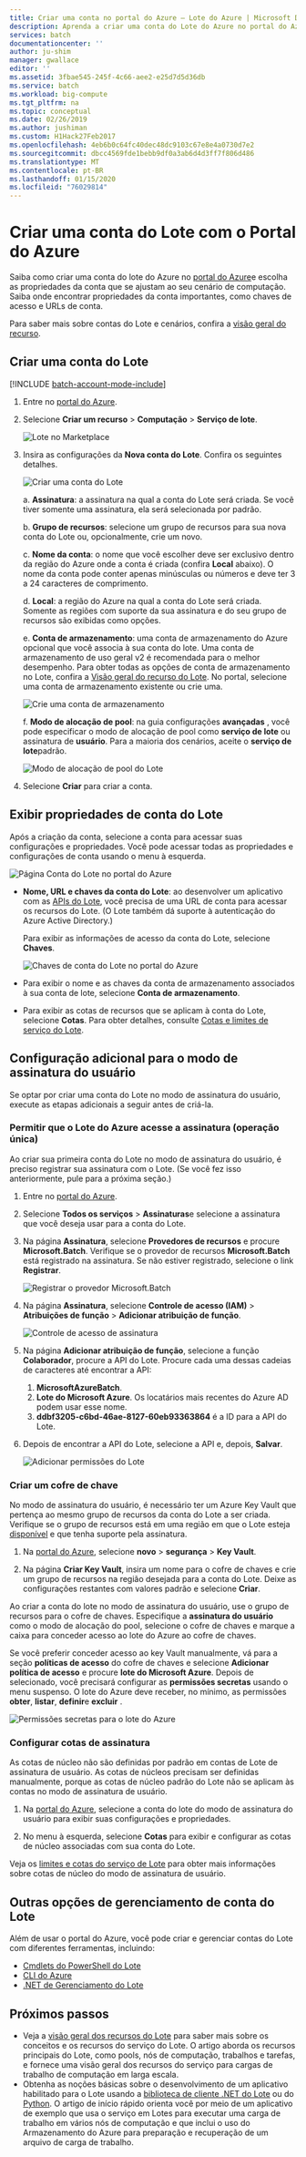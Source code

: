 ```yaml
---
title: Criar uma conta no portal do Azure – Lote do Azure | Microsoft Docs
description: Aprenda a criar uma conta do Lote do Azure no portal do Azure para executar cargas de trabalho paralelas em larga escala na nuvem.
services: batch
documentationcenter: ''
author: ju-shim
manager: gwallace
editor: ''
ms.assetid: 3fbae545-245f-4c66-aee2-e25d7d5d36db
ms.service: batch
ms.workload: big-compute
ms.tgt_pltfrm: na
ms.topic: conceptual
ms.date: 02/26/2019
ms.author: jushiman
ms.custom: H1Hack27Feb2017
ms.openlocfilehash: 4eb6b0c64fc40dec48dc9103c67e8e4a0730d7e2
ms.sourcegitcommit: dbcc4569fde1bebb9df0a3ab6d4d3ff7f806d486
ms.translationtype: MT
ms.contentlocale: pt-BR
ms.lasthandoff: 01/15/2020
ms.locfileid: "76029814"
---
```

# <a name="create-a-batch-account-with-the-azure-portal"></a>Criar uma conta do Lote com o Portal do Azure

Saiba como criar uma conta do lote do Azure no [portal do Azure][azure_portal]e escolha as propriedades da conta que se ajustam ao seu cenário de computação. Saiba onde encontrar propriedades da conta importantes, como chaves de acesso e URLs de conta.

Para saber mais sobre contas do Lote e cenários, confira a [visão geral do recurso](batch-api-basics.md).

## <a name="create-a-batch-account"></a>Criar uma conta do Lote

[!INCLUDE [batch-account-mode-include](../../includes/batch-account-mode-include.md)]

1. Entre no [portal do Azure][azure_portal].

1. Selecione **Criar um recurso** >  **Computação** > **Serviço de lote**.

    ![Lote no Marketplace][marketplace_portal]

1. Insira as configurações da **Nova conta do Lote**. Confira os seguintes detalhes.

    ![Criar uma conta do Lote][account_portal]

    a. **Assinatura**: a assinatura na qual a conta do Lote será criada. Se você tiver somente uma assinatura, ela será selecionada por padrão.

    b. **Grupo de recursos**: selecione um grupo de recursos para sua nova conta do Lote ou, opcionalmente, crie um novo.

    c. **Nome da conta**: o nome que você escolher deve ser exclusivo dentro da região do Azure onde a conta é criada (confira **Local** abaixo). O nome da conta pode conter apenas minúsculas ou números e deve ter 3 a 24 caracteres de comprimento.

    d. **Local**: a região do Azure na qual a conta do Lote será criada. Somente as regiões com suporte da sua assinatura e do seu grupo de recursos são exibidas como opções.

    e. **Conta de armazenamento**: uma conta de armazenamento do Azure opcional que você associa à sua conta do lote. Uma conta de armazenamento de uso geral v2 é recomendada para o melhor desempenho. Para obter todas as opções de conta de armazenamento no Lote, confira a [Visão geral do recurso do Lote](batch-api-basics.md#azure-storage-account). No portal, selecione uma conta de armazenamento existente ou crie uma.

      ![Crie uma conta de armazenamento][storage_account]

    f. **Modo de alocação de pool**: na guia configurações **avançadas** , você pode especificar o modo de alocação de pool como **serviço de lote** ou assinatura de **usuário**. Para a maioria dos cenários, aceite o **serviço de lote**padrão.

      ![Modo de alocação de pool do Lote][pool_allocation]

1. Selecione **Criar** para criar a conta.

## <a name="view-batch-account-properties"></a>Exibir propriedades de conta do Lote

Após a criação da conta, selecione a conta para acessar suas configurações e propriedades. Você pode acessar todas as propriedades e configurações de conta usando o menu à esquerda.

![Página Conta do Lote no portal do Azure][account_blade]

* **Nome, URL e chaves da conta do Lote**: ao desenvolver um aplicativo com as [APIs do Lote](batch-apis-tools.md#azure-accounts-for-batch-development), você precisa de uma URL de conta para acessar os recursos do Lote. (O Lote também dá suporte à autenticação do Azure Active Directory.)

    Para exibir as informações de acesso da conta do Lote, selecione **Chaves**.

    ![Chaves de conta do Lote no portal do Azure][account_keys]

* Para exibir o nome e as chaves da conta de armazenamento associados à sua conta de lote, selecione **Conta de armazenamento**.

* Para exibir as cotas de recursos que se aplicam à conta do Lote, selecione **Cotas**. Para obter detalhes, consulte [Cotas e limites de serviço do Lote](batch-quota-limit.md).

## <a name="additional-configuration-for-user-subscription-mode"></a>Configuração adicional para o modo de assinatura do usuário

Se optar por criar uma conta do Lote no modo de assinatura do usuário, execute as etapas adicionais a seguir antes de criá-la.

### <a name="allow-azure-batch-to-access-the-subscription-one-time-operation"></a>Permitir que o Lote do Azure acesse a assinatura (operação única)

Ao criar sua primeira conta do Lote no modo de assinatura do usuário, é preciso registrar sua assinatura com o Lote. (Se você fez isso anteriormente, pule para a próxima seção.)

1. Entre no [portal do Azure][azure_portal].

1. Selecione **Todos os serviços** > **Assinaturas**e selecione a assinatura que você deseja usar para a conta do Lote.

1. Na página **Assinatura**, selecione **Provedores de recursos** e procure **Microsoft.Batch**. Verifique se o provedor de recursos **Microsoft.Batch** está registrado na assinatura. Se não estiver registrado, selecione o link **Registrar**.

    ![Registrar o provedor Microsoft.Batch][register_provider]

1. Na página **Assinatura**, selecione **Controle de acesso (IAM)**  > **Atribuições de função** > **Adicionar atribuição de função**.

    ![Controle de acesso de assinatura][subscription_access]

1. Na página **Adicionar atribuição de função**, selecione a função **Colaborador**, procure a API do Lote. Procure cada uma dessas cadeias de caracteres até encontrar a API:
    1. **MicrosoftAzureBatch**.
    1. **Lote do Microsoft Azure**. Os locatários mais recentes do Azure AD podem usar esse nome.
    1. **ddbf3205-c6bd-46ae-8127-60eb93363864** é a ID para a API do Lote.

1. Depois de encontrar a API do Lote, selecione a API e, depois, **Salvar**.

    ![Adicionar permissões do Lote][add_permission]

### <a name="create-a-key-vault"></a>Criar um cofre de chave

No modo de assinatura do usuário, é necessário ter um Azure Key Vault que pertença ao mesmo grupo de recursos da conta do Lote a ser criada. Verifique se o grupo de recursos está em uma região em que o Lote esteja [disponível](https://azure.microsoft.com/regions/services/) e que tenha suporte pela assinatura.

1. Na [portal do Azure][azure_portal], selecione **novo** > **segurança** > **Key Vault**.

1. Na página **Criar Key Vault**, insira um nome para o cofre de chaves e crie um grupo de recursos na região desejada para a conta do Lote. Deixe as configurações restantes com valores padrão e selecione **Criar**.

Ao criar a conta do lote no modo de assinatura do usuário, use o grupo de recursos para o cofre de chaves. Especifique a **assinatura do usuário** como o modo de alocação do pool, selecione o cofre de chaves e marque a caixa para conceder acesso ao lote do Azure ao cofre de chaves. 

Se você preferir conceder acesso ao key Vault manualmente, vá para a seção **políticas de acesso** do cofre de chaves e selecione **Adicionar política de acesso** e procure **lote do Microsoft Azure**. Depois de selecionado, você precisará configurar as **permissões secretas** usando o menu suspenso. O lote do Azure deve receber, no mínimo, as permissões **obter**, **listar**, **definir**e **excluir** .

![Permissões secretas para o lote do Azure](./media/batch-account-create-portal/secret-permissions.png)

### <a name="configure-subscription-quotas"></a>Configurar cotas de assinatura

As cotas de núcleo não são definidas por padrão em contas de Lote de assinatura de usuário. As cotas de núcleos precisam ser definidas manualmente, porque as cotas de núcleo padrão do Lote não se aplicam às contas no modo de assinatura de usuário.

1. Na [portal do Azure][azure_portal], selecione a conta do lote do modo de assinatura do usuário para exibir suas configurações e propriedades.

1. No menu à esquerda, selecione **Cotas** para exibir e configurar as cotas de núcleo associadas com sua conta do Lote.

Veja os [limites e cotas do serviço de Lote](batch-quota-limit.md) para obter mais informações sobre cotas de núcleo do modo de assinatura de usuário.

## <a name="other-batch-account-management-options"></a>Outras opções de gerenciamento de conta do Lote

Além de usar o portal do Azure, você pode criar e gerenciar contas do Lote com diferentes ferramentas, incluindo:

* [Cmdlets do PowerShell do Lote](batch-powershell-cmdlets-get-started.md)
* [CLI do Azure](batch-cli-get-started.md)
* [.NET de Gerenciamento do Lote](batch-management-dotnet.md)

## <a name="next-steps"></a>Próximos passos

* Veja a [visão geral dos recursos do Lote](batch-api-basics.md) para saber mais sobre os conceitos e os recursos do serviço do Lote. O artigo aborda os recursos principais do Lote, como pools, nós de computação, trabalhos e tarefas, e fornece uma visão geral dos recursos do serviço para cargas de trabalho de computação em larga escala.
* Obtenha as noções básicas sobre o desenvolvimento de um aplicativo habilitado para o Lote usando a [biblioteca de cliente .NET do Lote](quick-run-dotnet.md) ou do [Python](quick-run-python.md). O artigo de início rápido orienta você por meio de um aplicativo de exemplo que usa o serviço em Lotes para executar uma carga de trabalho em vários nós de computação e que inclui o uso do Armazenamento do Azure para preparação e recuperação de um arquivo de carga de trabalho.

[azure_portal]: https://portal.azure.com
[batch_pricing]: https://azure.microsoft.com/pricing/details/batch/

[marketplace_portal]: ./media/batch-account-create-portal/marketplace-batch.png
[account_blade]: ./media/batch-account-create-portal/batch_blade.png
[account_portal]: ./media/batch-account-create-portal/batch-account-portal.png
[pool_allocation]: ./media/batch-account-create-portal/batch-pool-allocation.png
[account_keys]: ./media/batch-account-create-portal/batch-account-keys.png
[storage_account]: ./media/batch-account-create-portal/storage_account.png
[subscription_access]: ./media/batch-account-create-portal/subscription_iam.png
[add_permission]: ./media/batch-account-create-portal/add_permission.png
[register_provider]: ./media/batch-account-create-portal/register_provider.png
